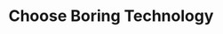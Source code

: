 ---
layout: item
title: Choose Boring Technology
type: presentation
link: https://boringtechnology.club/
categories: [Technology, Strategy]
---